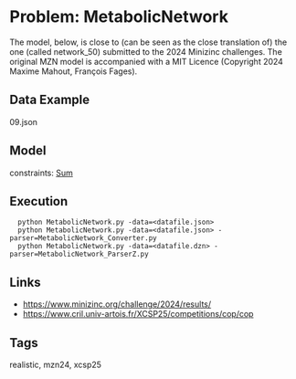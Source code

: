 # Problem: MetabolicNetwork

The model, below, is close to (can be seen as the close translation of) the one (called network_50) submitted to the 2024 Minizinc challenges.
The original MZN model is accompanied with a MIT Licence (Copyright 2024 Maxime Mahout, François Fages).

## Data Example
  09.json

## Model
  constraints: [Sum](https://pycsp.org/documentation/constraints/Sum)

## Execution
```
  python MetabolicNetwork.py -data=<datafile.json>
  python MetabolicNetwork.py -data=<datafile.json> -parser=MetabolicNetwork_Converter.py
  python MetabolicNetwork.py -data=<datafile.dzn> -parser=MetabolicNetwork_ParserZ.py
```

## Links
  - https://www.minizinc.org/challenge/2024/results/
  - https://www.cril.univ-artois.fr/XCSP25/competitions/cop/cop

## Tags
  realistic, mzn24, xcsp25
